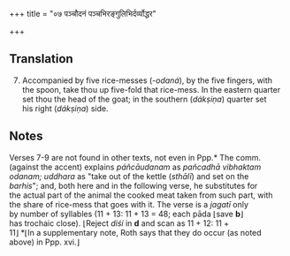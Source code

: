 +++
title = "०७ पञ्चौदनं पञ्चभिरङ्गुलिभिर्दर्व्योद्धर"

+++
## Translation
7. Accompanied by five rice-messes (*-odaná*), by the five fingers, with  
the spoon, take thou up five-fold that rice-mess. In the eastern quarter  
set thou the head of the goat; in the southern (*dákṣiṇa*) quarter set  
his right (*dákṣiṇa*) side.

## Notes
Verses 7-9 are not found in other texts, not even in Ppp.\* The comm.  
(against the accent) explains *páñcāudanam* as *pañcadhā vibhaktam  
odanam; uddhara* as "take out of the kettle (*sthālī*) and set on the  
*barhis*"; and, both here and in the following verse, he substitutes for  
the actual part of the animal the cooked meat taken from such part, with  
the share of rice-mess that goes with it. The verse is a *jagatī* only  
by number of syllables (11 + 13: 11 + 13 = 48; each pāda ⌊save **b**⌋  
has trochaic close). ⌊Reject *diśí* in **d** and scan as 11 + 12: 11 +  
11⌋ \*⌊In a supplementary note, Roth says that they do occur (as noted  
above) in Ppp. xvi.⌋
